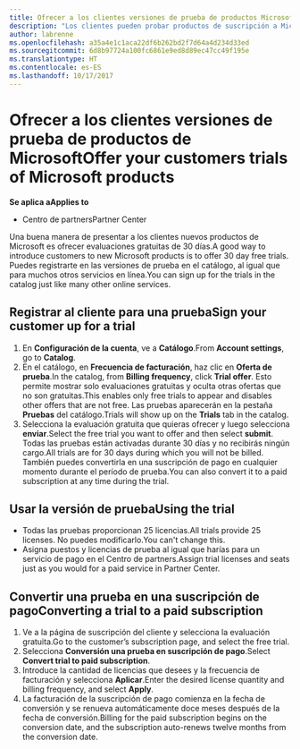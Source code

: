 ```yaml
---
title: Ofrecer a los clientes versiones de prueba de productos Microsoft | Centro de partners
description: "Los clientes pueden probar productos de suscripción a Microsoft durante 30 días."
author: labrenne
ms.openlocfilehash: a35a4e1c1aca22df6b262bd2f7d64a4d234d33ed
ms.sourcegitcommit: 6d8b97724a100fc6861e9ed8d89ec47cc49f195e
ms.translationtype: HT
ms.contentlocale: es-ES
ms.lasthandoff: 10/17/2017
---
```

# <a name="offer-your-customers-trials-of-microsoft-products"></a><span data-ttu-id="f0751-103">Ofrecer a los clientes versiones de prueba de productos de Microsoft</span><span class="sxs-lookup"><span data-stu-id="f0751-103">Offer your customers trials of Microsoft products</span></span>

**<span data-ttu-id="f0751-104">Se aplica a</span><span class="sxs-lookup"><span data-stu-id="f0751-104">Applies to</span></span>**

-  <span data-ttu-id="f0751-105">Centro de partners</span><span class="sxs-lookup"><span data-stu-id="f0751-105">Partner Center</span></span>

<span data-ttu-id="f0751-106">Una buena manera de presentar a los clientes nuevos productos de Microsoft es ofrecer evaluaciones gratuitas de 30 días.</span><span class="sxs-lookup"><span data-stu-id="f0751-106">A good way to introduce customers to new Microsoft products is to offer 30 day free trials.</span></span> <span data-ttu-id="f0751-107">Puedes registrarte en las versiones de prueba en el catálogo, al igual que para muchos otros servicios en línea.</span><span class="sxs-lookup"><span data-stu-id="f0751-107">You can sign up for the trials in the catalog just like many other online services.</span></span>  

## <a name="sign-your-customer-up-for-a-trial"></a><span data-ttu-id="f0751-108">Registrar al cliente para una prueba</span><span class="sxs-lookup"><span data-stu-id="f0751-108">Sign your customer up for a trial</span></span>

1.  <span data-ttu-id="f0751-109">En **Configuración de la cuenta**, ve a **Catálogo**.</span><span class="sxs-lookup"><span data-stu-id="f0751-109">From **Account settings**, go to **Catalog**.</span></span> 
2.  <span data-ttu-id="f0751-110">En el catálogo, en **Frecuencia de facturación**, haz clic en **Oferta de prueba**.</span><span class="sxs-lookup"><span data-stu-id="f0751-110">In the catalog, from **Billing frequency**, click **Trial offer**.</span></span> <span data-ttu-id="f0751-111">Esto permite mostrar solo evaluaciones gratuitas y oculta otras ofertas que no son gratuitas.</span><span class="sxs-lookup"><span data-stu-id="f0751-111">This enables only free trials to appear and disables other offers that are not free.</span></span> <span data-ttu-id="f0751-112">Las pruebas aparecerán en la pestaña **Pruebas** del catálogo.</span><span class="sxs-lookup"><span data-stu-id="f0751-112">Trials will show up on the **Trials** tab in the catalog.</span></span>
3.  <span data-ttu-id="f0751-113">Selecciona la evaluación gratuita que quieras ofrecer y luego selecciona **enviar**.</span><span class="sxs-lookup"><span data-stu-id="f0751-113">Select the free trial you want to offer and then select **submit**.</span></span> <span data-ttu-id="f0751-114">Todas las pruebas están activadas durante 30 días y no recibirás ningún cargo.</span><span class="sxs-lookup"><span data-stu-id="f0751-114">All trials are for 30 days during which you will not be billed.</span></span> <span data-ttu-id="f0751-115">También puedes convertirla en una suscripción de pago en cualquier momento durante el período de prueba.</span><span class="sxs-lookup"><span data-stu-id="f0751-115">You can also convert it to a paid subscription at any time during the trial.</span></span>

## <a name="using-the-trial"></a><span data-ttu-id="f0751-116">Usar la versión de prueba</span><span class="sxs-lookup"><span data-stu-id="f0751-116">Using the trial</span></span>

- <span data-ttu-id="f0751-117">Todas las pruebas proporcionan 25 licencias.</span><span class="sxs-lookup"><span data-stu-id="f0751-117">All trials provide 25 licenses.</span></span> <span data-ttu-id="f0751-118">No puedes modificarlo.</span><span class="sxs-lookup"><span data-stu-id="f0751-118">You can't change this.</span></span>
- <span data-ttu-id="f0751-119">Asigna puestos y licencias de prueba al igual que harías para un servicio de pago en el Centro de partners.</span><span class="sxs-lookup"><span data-stu-id="f0751-119">Assign trial licenses and seats just as you would for a paid service in Partner Center.</span></span>

## <a name="converting-a-trial-to-a-paid-subscription"></a><span data-ttu-id="f0751-120">Convertir una prueba en una suscripción de pago</span><span class="sxs-lookup"><span data-stu-id="f0751-120">Converting a trial to a paid subscription</span></span>

1.  <span data-ttu-id="f0751-121">Ve a la página de suscripción del cliente y selecciona la evaluación gratuita.</span><span class="sxs-lookup"><span data-stu-id="f0751-121">Go to the customer’s subscription page, and select the free trial.</span></span>
2.  <span data-ttu-id="f0751-122">Selecciona **Conversión una prueba en suscripción de pago**.</span><span class="sxs-lookup"><span data-stu-id="f0751-122">Select **Convert trial to paid subscription**.</span></span>
3.  <span data-ttu-id="f0751-123">Introduce la cantidad de licencias que desees y la frecuencia de facturación y selecciona **Aplicar**.</span><span class="sxs-lookup"><span data-stu-id="f0751-123">Enter the desired license quantity and billing frequency, and select **Apply**.</span></span>
4.  <span data-ttu-id="f0751-124">La facturación de la suscripción de pago comienza en la fecha de conversión y se renueva automáticamente doce meses después de la fecha de conversión.</span><span class="sxs-lookup"><span data-stu-id="f0751-124">Billing for the paid subscription begins on the conversion date, and the subscription auto-renews twelve months from the conversion date.</span></span> 

